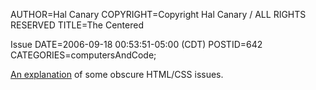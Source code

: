 AUTHOR=Hal Canary
COPYRIGHT=Copyright Hal Canary / ALL RIGHTS RESERVED
TITLE=The Centered <div> Issue
DATE=2006-09-18 00:53:51-05:00 (CDT)
POSTID=642
CATEGORIES=computersAndCode;

[An explanation](https://halcanary.org/p/centered-div) of some obscure HTML/CSS issues.

